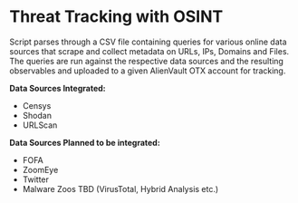 # Threat Tracking with OSINT

Script parses through a CSV file containing queries for various online data sources that scrape and collect metadata on URLs, IPs, Domains and Files. The queries are run against the respective data sources and the resulting observables and uploaded to a given AlienVault OTX account for tracking. 

**Data Sources Integrated:**
* Censys
* Shodan
* URLScan

**Data Sources Planned to be integrated:**
* FOFA
* ZoomEye
* Twitter
* Malware Zoos TBD (VirusTotal, Hybrid Analysis etc.)

